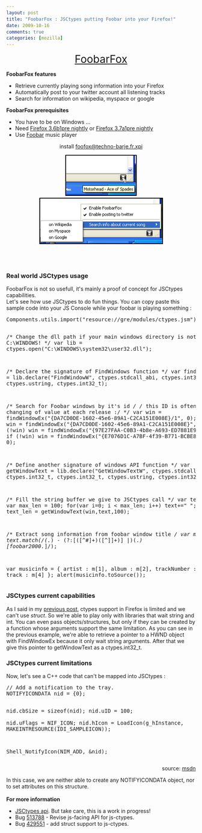 ```yaml
---
layout: post
title: "FoobarFox : JSCtypes putting Foobar into your Firefox!"
date: 2009-10-16
comments: true
categories: [mozilla]
---
```

<p style="text-align:center"><a href="/public/foofox_techno-barje.fr.xpi" style="font-size: 2em;">FoobarFox</a></p>
<strong>FoobarFox features</strong>
<ul>
<li>Retrieve currently playing song information into your Firefox</li>
<li>Automatically post to your twitter account all listening tracks</li>
<li>Search for information on wikipedia, myspace or google</li>
</ul>
<strong>FoobarFox prerequisites</strong>
<ul>
<li>You have to be on Windows ...</li>
<li>Need <a href="http://ftp.mozilla.org/pub/mozilla.org/firefox/nightly/latest-mozilla-1.9.2/">Firefox
3.6b1pre nightly</a> or <a href="http://ftp.mozilla.org/pub/mozilla.org/firefox/nightly/latest-trunk/">Firefox
3.7a1pre nightly</a></li>
<li>Use <a href="http://www.foobar2000.org/">Foobar</a> music player</li>
</ul>
<p style="text-align:center">install <a href="/public/foofox_techno-barje.fr.xpi" style="font-size: 1em;">foofox@techno-barje.fr.xpi</a></p>
<img src="/public/foobarfox-1.png" alt="foobarfox" style="margin: 0 auto; display: block; border: 2px solid black; margin-bottom: 5px;" title="foobarfox" /> <img src="/public/foobarfox-2.png" alt="foobarfox" style="margin: 0 auto; display: block; border: 2px solid black;" title="foobarfox" /><br />
<br />
<br />
<h3>Real world JSCtypes usage</h3>
FoobarFox is not so usefull, it's mainly a proof of concept for JSCtypes
capabilities.<br />
Let's see how use JSCtypes to do fun things. You can copy paste this sample
code into your JS Console while your foobar is playing something :
<pre>
Components.utils.import(&quot;resource://gre/modules/ctypes.jsm&quot;);

/* Change the dll path if your main windows directory is not on C:\WINDOWS! */
var lib = ctypes.open(&quot;C:\\WINDOWS\\system32\\user32.dll&quot;);

/* Declare the signature of FindWindows function */
var findWindowEx = lib.declare(&quot;FindWindowW&quot;,
                               ctypes.stdcall_abi,
                               ctypes.int32_t,
                               ctypes.ustring,
                               ctypes.int32_t);

/* Search for Foobar windows by it's id */
/* this ID is often changing of value at each release :/ */
var win = findWindowEx(&quot;{DA7CD0DE-1602-45e6-89A1-C2CA151E008E}/1&quot;, 0);
if (!win)
  win = findWindowEx(&quot;{DA7CD0DE-1602-45e6-89A1-C2CA151E008E}&quot;, 0);
if (!win)
  win = findWindowEx(&quot;{97E27FAA-C0B3-4b8e-A693-ED7881E99FC1}&quot;, 0); 
if (!win)
  win = findWindowEx(&quot;{E7076D1C-A7BF-4f39-B771-BCBE88F2A2A8}&quot;, 0);

/* Define another signature of windows API function */
var getWindowText = lib.declare(&quot;GetWindowTextW&quot;,
                               ctypes.stdcall_abi,
                               ctypes.int32_t,
                               ctypes.int32_t,
                               ctypes.ustring,
                               ctypes.int32_t);

/* Fill the string buffer we give to JSCtypes call */
var text=&quot;&quot;;
var max_len = 100;
for(var i=0; i &lt; max_len; i++)
  text+=&quot; &quot;;
var text_len = getWindowText(win,text,100);

/* Extract song information from foobar window title */
var m = text.match(/(.*) - (?:\[([^#]+)([^\]]+)\] |)(.*) \[foobar2000.*\]/);

var musicinfo = {
  artist : m[1],
  album : m[2],
  trackNumber : m[3],
  track : m[4]
};
alert(musicinfo.toSource());
</pre>
<h3>JSCtypes current capabilities</h3>
<p>As I said in my <a href="/post/2009/10/12/JS-Ctypes">previous post</a>,
ctypes support in Firefox is limited and we can't use <i>struct</i>. So we're
able to play only with libraries that wait string and int. You can even pass
objects/structures, but only if they can be created by a function whose
arguments support the same limitation. As you can see in the previous example,
we're able to retrieve a pointer to a HWND object with FindWindowEx because it
only wait string arguments. After that we give this pointer to getWindowText as
a ctypes.int32_t.</p>
<h3>JSCtypes current limitations</h3>
Now, let's see a C++ code that can't be mapped into JSCtypes :
<pre>
// Add a notification to the tray.
NOTIFYICONDATA nid = {0};

nid.cbSize         = sizeof(nid);
nid.uID            = 100;    
nid.uFlags         = NIF_ICON;
nid.hIcon          = LoadIcon(g_hInstance, MAKEINTRESOURCE(IDI_SAMPLEICON));

Shell_NotifyIcon(NIM_ADD, &amp;nid);
</pre>
<p style="text-align: right">source: <a href="http://msdn.microsoft.com/en-us/library/aa453686.aspx">msdn</a></p>
In this case, we are neither able to create any NOTIFYICONDATA object, nor to
set attributes on this structure.<br />
<br />
<b>For more information</b>
<ul>
<li><a href="https://wiki.mozilla.org/Jsctypes/api">JSCtypes api</a>. But take
care, this is a work in progress!</li>
<li>Bug <a href="https://bugzilla.mozilla.org/show_bug.cgi?id=513788">513788</a> - Revise
js-facing API for js-ctypes.</li>
<li>Bug <a href="https://bugzilla.mozilla.org/show_bug.cgi?id=429551">429551</a> - add struct
support to js-ctypes.</li>
</ul>